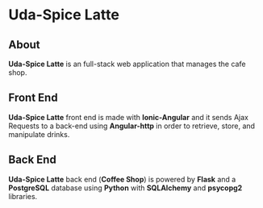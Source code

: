 # Uda-Spice Latte

## About

**Uda-Spice Latte** is an full-stack web application that manages the cafe shop.

## Front End

**Uda-Spice Latte** front end is made with **Ionic-Angular** and it sends Ajax Requests to a back-end using **Angular-http** in order to retrieve, store, and manipulate drinks.

## Back End

**Uda-Spice Latte** back end (**Coffee Shop**) is powered by **Flask** and a **PostgreSQL** database using **Python** with **SQLAlchemy** and **psycopg2** libraries.
